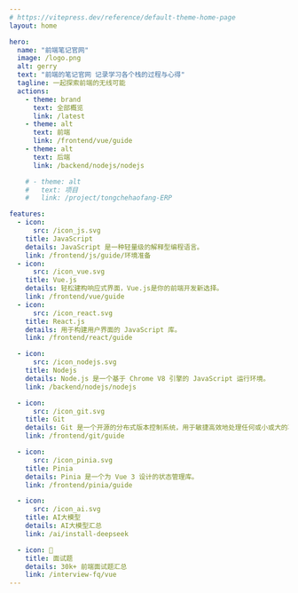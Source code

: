 ```yaml
---
# https://vitepress.dev/reference/default-theme-home-page
layout: home

hero:
  name: "前端笔记官网"
  image: /logo.png
  alt: gerry
  text: "前端的笔记官网 记录学习各个栈的过程与心得"
  tagline: 一起探索前端的无线可能
  actions:
    - theme: brand
      text: 全部概览
      link: /latest
    - theme: alt
      text: 前端
      link: /frontend/vue/guide
    - theme: alt
      text: 后端
      link: /backend/nodejs/nodejs

    # - theme: alt
    #   text: 项目
    #   link: /project/tongchehaofang-ERP

features:
  - icon:
      src: /icon_js.svg
    title: JavaScript
    details: JavaScript 是一种轻量级的解释型编程语言。
    link: /frontend/js/guide/环境准备
  - icon:
      src: /icon_vue.svg
    title: Vue.js
    details: 轻松建构响应式界面，Vue.js是你的前端开发新选择。
    link: /frontend/vue/guide
  - icon:
      src: /icon_react.svg
    title: React.js
    details: 用于构建用户界面的 JavaScript 库。
    link: /frontend/react/guide

  - icon:
      src: /icon_nodejs.svg
    title: Nodejs
    details: Node.js 是一个基于 Chrome V8 引擎的 JavaScript 运行环境。
    link: /backend/nodejs/nodejs

  - icon:
      src: /icon_git.svg
    title: Git
    details: Git 是一个开源的分布式版本控制系统，用于敏捷高效地处理任何或小或大的项目。
    link: /frontend/git/guide

  - icon:
      src: /icon_pinia.svg
    title: Pinia
    details: Pinia 是一个为 Vue 3 设计的状态管理库。
    link: /frontend/pinia/guide

  - icon:
      src: /icon_ai.svg
    title: AI大模型
    details: AI大模型汇总
    link: /ai/install-deepseek

  - icon: 📓
    title: 面试题
    details: 30k+ 前端面试题汇总
    link: /interview-fq/vue
---
```

